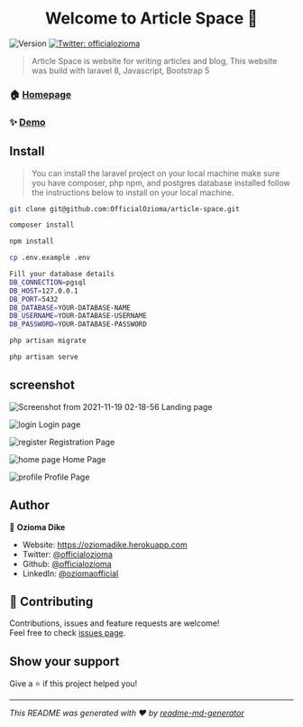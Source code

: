 <h1 align="center">Welcome to Article Space 👋</h1>
<p>
  <img alt="Version" src="https://img.shields.io/badge/version-1.0.0-blue.svg?cacheSeconds=2592000" />
  <a href="https://twitter.com/officialozioma" target="_blank">
    <img alt="Twitter: officialozioma" src="https://img.shields.io/twitter/follow/officialozioma.svg?style=social" />
  </a>
</p>

> Article Space is website for writing articles and blog, This website was build with laravel 8, Javascript, Bootstrap 5

### 🏠 [Homepage](http://articlespace.herokuapp.com/)

### ✨ [Demo](http://articlespace.herokuapp.com/)

## Install
> You can install the laravel project on your local machine
> make sure you have composer, php npm, and postgres database installed
> follow the instructions below to install on your local machine.

```sh
git clone git@github.com:OfficialOzioma/article-space.git
```
```sh
composer install
```
```sh
npm install
```
```sh
cp .env.example .env
```
```sh
Fill your database details
DB_CONNECTION=pgsql
DB_HOST=127.0.0.1
DB_PORT=5432
DB_DATABASE=YOUR-DATABASE-NAME
DB_USERNAME=YOUR-DATABASE-USERNAME
DB_PASSWORD=YOUR-DATABASE-PASSWORD
```
```sh
php artisan migrate
```
```sh
php artisan serve
```

## screenshot

![Screenshot from 2021-11-19 02-18-56](https://user-images.githubusercontent.com/28990981/142532042-a8797d99-fef8-4d53-adc3-f44dc8da44e6.png)
Landing page

![login](https://user-images.githubusercontent.com/28990981/142539236-69f7022b-3c97-49bd-a0ec-ab6e7072fd47.png)
Login page

![register](https://user-images.githubusercontent.com/28990981/142539820-9d37457c-bda9-4ebc-bd4f-2399892cdeba.png)
Registration Page

![home page](https://user-images.githubusercontent.com/28990981/142539697-ff7108be-f8c3-43c5-b59d-a22cec84fbcf.png)
Home Page

![profile](https://user-images.githubusercontent.com/28990981/142539798-8524d05f-e38e-43c2-8fb6-eea7f75f74b6.png)
Profile Page




## Author

👤 **Ozioma Dike**

* Website: https://oziomadike.herokuapp.com
* Twitter: [@officialozioma](https://twitter.com/officialozioma)
* Github: [@officialozioma](https://github.com/officialozioma)
* LinkedIn: [@oziomaofficial](https://linkedin.com/in/oziomaofficial)

## 🤝 Contributing

Contributions, issues and feature requests are welcome!<br />Feel free to check [issues page](https://github.com/OfficialOzioma/article-space/issues). 

## Show your support

Give a ⭐️ if this project helped you!

***
_This README was generated with ❤️ by [readme-md-generator](https://github.com/kefranabg/readme-md-generator)_
